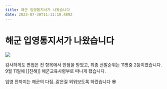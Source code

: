 ```yaml
---
title: 해군 입영통지서가 나왔습니다
date: 2023-07-30T11:11:10.489Z
---
```


# 해군 입영통지서가 나왔습니다

![](../images/2890c812-ba36-46be-9885-f23f659178e3.png)

감사하게도 면접은 전 항목에서 만점을 받았고, 최종 선발순위는 11명중 2등이였습니다. 9월 11일에 [[진해]] 해군교육사령부로 떠나게 됐습니다.

입영 전까지는 해군의 다짐..같은걸 외워보도록 하겠습니다 😎
